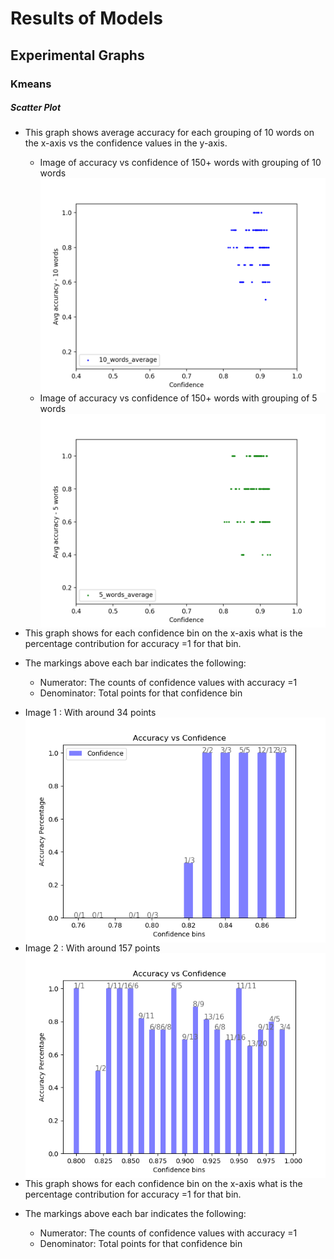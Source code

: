 # Results of Models
## Experimental Graphs
### Kmeans
##### Scatter Plot
-   This graph shows average accuracy for each grouping of 10 words on the x-axis vs the confidence values in the y-axis.
    -   Image of accuracy vs confidence of 150+ words with grouping of 10 words
    <img src="https://github.com/sguptabsp/metaphor-identification/blob/plot-accuracy-vs-confidence/Sample/output/scatter_10_words_average_accuracy.png?raw=true"
     alt="Markdown Monster icon"
     style="float: left; margin-right: 10px;" />
     -  Image of accuracy vs confidence of 150+ words with grouping of 5 words
    <img src="https://github.com/sguptabsp/metaphor-identification/blob/plot-accuracy-vs-confidence/Sample/output/scatter_5_words_average_accuracy.png?raw=true"
     alt="Markdown Monster icon"
     style="float: left; margin-right: 10px;" />
     
-   This graph shows for each confidence bin on the x-axis what is the percentage contribution for accuracy =1 for that bin.
-   The markings above each bar indicates the following:
    - Numerator: The counts of confidence values with accuracy =1 
    - Denominator: Total points for that confidence bin

-   Image 1 : With around 34 points
<img src="https://github.com/sguptabsp/metaphor-identification/blob/plot-accuracy-vs-confidence/Sample/output/acccuracy1_percentage_bin_1569695890.png?raw=true"
     alt="Markdown Monster icon"
     style="float: left; margin-right: 10px;" />

-   Image 2 : With around 157 points
<img src="https://github.com/sguptabsp/metaphor-identification/blob/plot-accuracy-vs-confidence/Sample/output/acccuracy1_percentage_bin_1570039181.png?raw=true"
     alt="Markdown Monster icon"
     style="float: left; margin-right: 10px;" />
-   This graph shows for each confidence bin on the x-axis what is the percentage contribution for accuracy =1 for that bin.
-   The markings above each bar indicates the following:
    - Numerator: The counts of confidence values with accuracy =1 
    - Denominator: Total points for that confidence bin
